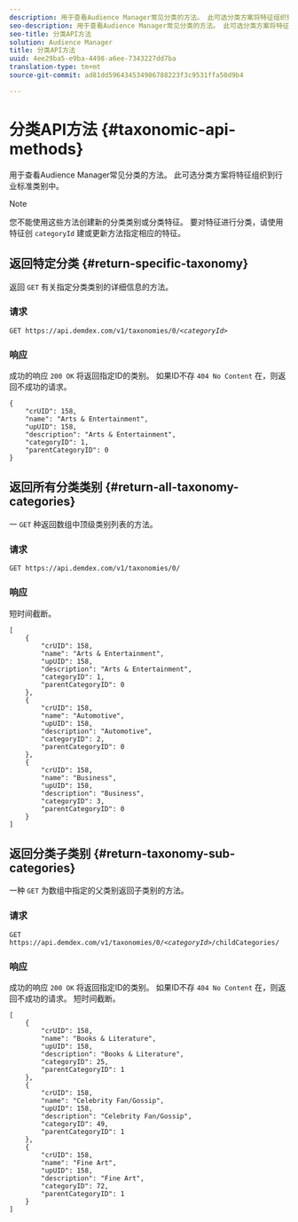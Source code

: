 ```yaml
---
description: 用于查看Audience Manager常见分类的方法。 此可选分类方案将特征组织到行业标准类别中。
seo-description: 用于查看Audience Manager常见分类的方法。 此可选分类方案将特征组织到行业标准类别中。
seo-title: 分类API方法
solution: Audience Manager
title: 分类API方法
uuid: 4ee29ba5-e9ba-4498-a6ee-7343227dd7ba
translation-type: tm+mt
source-git-commit: ad81dd596434534906788223f3c9531ffa50d9b4

---
```



# 分类API方法 {#taxonomic-api-methods}

用于查看Audience Manager常见分类的方法。 此可选分类方案将特征组织到行业标准类别中。

<!-- c_rest_api_taxonomy.xml -->

>[!NOTE]
>
>您不能使用这些方法创建新的分类类别或分类特征。 要对特征进行分类，请使用特征创 `categoryId` 建或更新方法指定相应的特征。

## 返回特定分类 {#return-specific-taxonomy}

返回 `GET` 有关指定分类类别的详细信息的方法。

<!-- r_rest_api_taxonomy.xml -->

### 请求

`GET https://api.demdex.com/v1/taxonomies/0/`*`<categoryId>`*

### 响应

成功的响应 `200 OK` 将返回指定ID的类别。 如果ID不存 `404 No Content` 在，则返回不成功的请求。

```
{
    "crUID": 158,
    "name": "Arts & Entertainment",
    "upUID": 158,
    "description": "Arts & Entertainment",
    "categoryID": 1,
    "parentCategoryID": 0
}
```

## 返回所有分类类别 {#return-all-taxonomy-categories}

一 `GET` 种返回数组中顶级类别列表的方法。

<!-- r_rest_api_taxonomies.xml -->

### 请求

`GET https://api.demdex.com/v1/taxonomies/0/`

### 响应

短时间截断。

```
[
    {
        "crUID": 158,
        "name": "Arts & Entertainment",
        "upUID": 158,
        "description": "Arts & Entertainment",
        "categoryID": 1,
        "parentCategoryID": 0
    },
    {
        "crUID": 158,
        "name": "Automotive",
        "upUID": 158,
        "description": "Automotive",
        "categoryID": 2,
        "parentCategoryID": 0
    },
    {
        "crUID": 158,
        "name": "Business",
        "upUID": 158,
        "description": "Business",
        "categoryID": 3,
        "parentCategoryID": 0
    }
]
```

## 返回分类子类别 {#return-taxonomy-sub-categories}

一种 `GET` 为数组中指定的父类别返回子类别的方法。

<!-- r_rest_api_taxonomy_sub.xml -->

### 请求

`GET https://api.demdex.com/v1/taxonomies/0/`*`<categoryId>`*`/childCategories/`

### 响应

成功的响应 `200 OK` 将返回指定ID的类别。 如果ID不存 `404 No Content` 在，则返回不成功的请求。 短时间截断。

```
[
    {
        "crUID": 158,
        "name": "Books & Literature",
        "upUID": 158,
        "description": "Books & Literature",
        "categoryID": 25,
        "parentCategoryID": 1
    },
    {
        "crUID": 158,
        "name": "Celebrity Fan/Gossip",
        "upUID": 158,
        "description": "Celebrity Fan/Gossip",
        "categoryID": 49,
        "parentCategoryID": 1
    },
    {
        "crUID": 158,
        "name": "Fine Art",
        "upUID": 158,
        "description": "Fine Art",
        "categoryID": 72,
        "parentCategoryID": 1
    }
]
```
